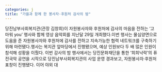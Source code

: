 ```yaml
---
categories: j
title: "가을과 함께 한 봉사자·후원처 감사의 밤"
---
```

당진남부사회복지관(관장 김창희)이 자원봉사자와 후원처에 감사의 마음을 전하는 ‘고마워 you’ 행사와 함께 영상 음악회를 지난달 29일 개최했다.이번 행사는 물심양면으로 도움을 준 자원봉사자와 후원처에 감사를 전하고 지속가능한 협력 네트워크를 구축하기 위해 마련됐다.행사는 복지관 앞마당에서 진행됐으며, 예상 인원보다 두 배 많은 인원이 참석해 성황을 이뤘다. 이번 감사의 밤 행사에서는 당진문화재단을 통한 ‘희희낙락’의 퓨전국악 공연을 시작으로 당진남부사회복지관의 사업 운영 경과보고, 자원봉사자·후원처 표창이 진행됐다. 이어 야외 대